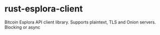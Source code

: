 # rust-esplora-client

Bitcoin Esplora API client library. Supports plaintext, TLS and Onion servers. Blocking or async